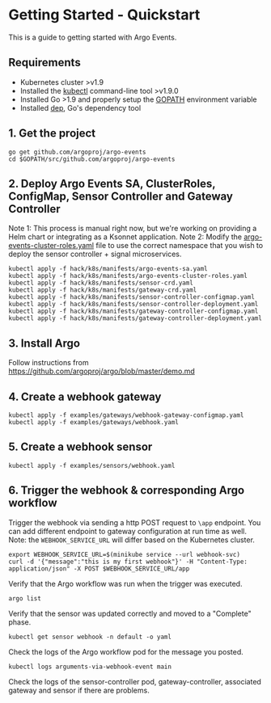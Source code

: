 # Getting Started - Quickstart
This is a guide to getting started with Argo Events.

## Requirements
* Kubernetes cluster >v1.9
* Installed the [kubectl](https://kubernetes.io/docs/tasks/tools/install-kubectl/) command-line tool >v1.9.0
* Installed Go >1.9 and properly setup the [GOPATH](https://golang.org/doc/install) environment variable
* Installed [dep](https://golang.github.io/dep/docs/installation.html), Go's dependency tool

## 1. Get the project
```
go get github.com/argoproj/argo-events
cd $GOPATH/src/github.com/argoproj/argo-events
```

## 2. Deploy Argo Events SA, ClusterRoles, ConfigMap, Sensor Controller and Gateway Controller
Note 1: This process is manual right now, but we're working on providing a Helm chart or integrating as a Ksonnet application.
Note 2: Modify the [argo-events-cluster-roles.yaml](../hack/k8s/manifests/argo-events-cluster-roles.yaml) file to use the correct namespace that you wish to deploy the sensor controller + signal microservices.
```
kubectl apply -f hack/k8s/manifests/argo-events-sa.yaml
kubectl apply -f hack/k8s/manifests/argo-events-cluster-roles.yaml
kubectl apply -f hack/k8s/manifests/sensor-crd.yaml
kubectl apply -f hack/k8s/manifests/gateway-crd.yaml
kubectl apply -f hack/k8s/manifests/sensor-controller-configmap.yaml
kubectl apply -f hack/k8s/manifests/sensor-controller-deployment.yaml
kubectl apply -f hack/k8s/manifests/gateway-controller-configmap.yaml
kubectl apply -f hack/k8s/manifests/gateway-controller-deployment.yaml
```

## 3. Install Argo
Follow instructions from https://github.com/argoproj/argo/blob/master/demo.md

## 4. Create a webhook gateway
```
kubectl apply -f examples/gateways/webhook-gateway-configmap.yaml
kubectl apply -f examples/gateways/webhook.yaml
```

## 5. Create a webhook sensor
```
kubectl apply -f examples/sensors/webhook.yaml
```

## 6. Trigger the webhook & corresponding Argo workflow
Trigger the webhook via sending a http POST request to `\app` endpoint. You can add different endpoint to 
gateway configuration at run time as well.
Note: the `WEBHOOK_SERVICE_URL` will differ based on the Kubernetes cluster.
```
export WEBHOOK_SERVICE_URL=$(minikube service --url webhook-svc)
curl -d '{"message":"this is my first webhook"}' -H "Content-Type: application/json" -X POST $WEBHOOK_SERVICE_URL/app
```

Verify that the Argo workflow was run when the trigger was executed.
```
argo list
```

Verify that the sensor was updated correctly and moved to a "Complete" phase.
```
kubectl get sensor webhook -n default -o yaml
```

Check the logs of the Argo workflow pod for the message you posted.
```
kubectl logs arguments-via-webhook-event main
```

Check the logs of the sensor-controller pod, gateway-controller, associated gateway and sensor if there are problems.